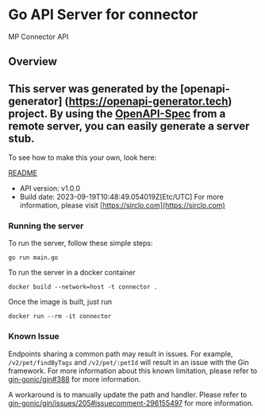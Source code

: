 # Go API Server for connector

MP Connector API

## Overview
This server was generated by the [openapi-generator]
(https://openapi-generator.tech) project.
By using the [OpenAPI-Spec](https://github.com/OAI/OpenAPI-Specification) from a remote server, you can easily generate a server stub.
-

To see how to make this your own, look here:

[README](https://openapi-generator.tech)

- API version: v1.0.0
- Build date: 2023-09-19T10:48:49.054019Z[Etc/UTC]
For more information, please visit [https://sirclo.com](https://sirclo.com)

### Running the server

To run the server, follow these simple steps:

```
go run main.go
```

To run the server in a docker container
```
docker build --network=host -t connector .
```

Once the image is built, just run
```
docker run --rm -it connector
```

### Known Issue

Endpoints sharing a common path may result in issues. For example, `/v2/pet/findByTags` and `/v2/pet/:petId` will result in an issue with the Gin framework. For more information about this known limitation, please refer to [gin-gonic/gin#388](https://github.com/gin-gonic/gin/issues/388) for more information.

A workaround is to manually update the path and handler. Please refer to [gin-gonic/gin/issues/205#issuecomment-296155497](https://github.com/gin-gonic/gin/issues/205#issuecomment-296155497) for more information.
